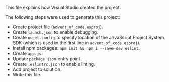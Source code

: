 This file explains how Visual Studio created the project.

The following steps were used to generate this project:
- Create project file (`advent_of_code.esproj`).
- Create `launch.json` to enable debugging.
- Create `nuget.config` to specify location of the JavaScript Project System SDK (which is used in the first line in `advent_of_code.esproj`).
- Install npm packages: `npm init && npm i --save-dev eslint`.
- Create `app.js`.
- Update `package.json` entry point.
- Create `.eslintrc.json` to enable linting.
- Add project to solution.
- Write this file.
